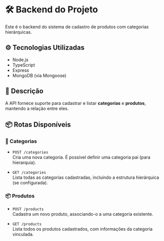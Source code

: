 # 🛠️ Backend do Projeto

Este é o backend do sistema de cadastro de produtos com categorias hierárquicas.

## ⚙️ Tecnologias Utilizadas

- Node.js
- TypeScript
- Express
- MongoDB (via Mongoose)

## 📄 Descrição

A API fornece suporte para cadastrar e listar **categorias** e **produtos**, mantendo a relação entre eles.

## 📦 Rotas Disponíveis

### 📁 Categorias

- `POST /categories`  
  Cria uma nova categoria. É possível definir uma categoria pai (para hierarquia).

- `GET /categories`  
  Lista todas as categorias cadastradas, incluindo a estrutura hierárquica (se configurada).

### 📦 Produtos

- `POST /products`  
  Cadastra um novo produto, associando-o a uma categoria existente.

- `GET /products`  
  Lista todos os produtos cadastrados, com informações da categoria vinculada.
